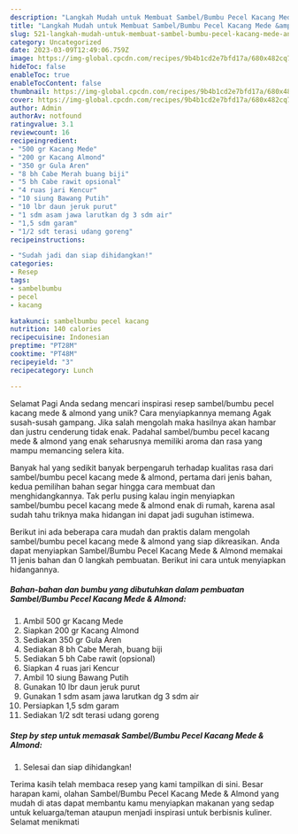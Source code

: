 ```yaml
---
description: "Langkah Mudah untuk Membuat Sambel/Bumbu Pecel Kacang Mede &amp;amp; Almond yang Enak, Mantap"
title: "Langkah Mudah untuk Membuat Sambel/Bumbu Pecel Kacang Mede &amp;amp; Almond yang Enak, Mantap"
slug: 521-langkah-mudah-untuk-membuat-sambel-bumbu-pecel-kacang-mede-and-amp-almond-yang-enak-mantap
category: Uncategorized
date: 2023-03-09T12:49:06.759Z
image: https://img-global.cpcdn.com/recipes/9b4b1cd2e7bfd17a/680x482cq70/sambelbumbu-pecel-kacang-mede-almond-foto-resep-utama.jpg
hideToc: false
enableToc: true
enableTocContent: false
thumbnail: https://img-global.cpcdn.com/recipes/9b4b1cd2e7bfd17a/680x482cq70/sambelbumbu-pecel-kacang-mede-almond-foto-resep-utama.jpg
cover: https://img-global.cpcdn.com/recipes/9b4b1cd2e7bfd17a/680x482cq70/sambelbumbu-pecel-kacang-mede-almond-foto-resep-utama.jpg
author: Admin
authorAv: notfound
ratingvalue: 3.1
reviewcount: 16
recipeingredient:
- "500 gr Kacang Mede"
- "200 gr Kacang Almond"
- "350 gr Gula Aren"
- "8 bh Cabe Merah buang biji"
- "5 bh Cabe rawit opsional"
- "4 ruas jari Kencur"
- "10 siung Bawang Putih"
- "10 lbr daun jeruk purut"
- "1 sdm asam jawa larutkan dg 3 sdm air"
- "1,5 sdm garam"
- "1/2 sdt terasi udang goreng"
recipeinstructions:

- "Sudah jadi dan siap dihidangkan!"
categories:
- Resep
tags:
- sambelbumbu
- pecel
- kacang

katakunci: sambelbumbu pecel kacang 
nutrition: 140 calories
recipecuisine: Indonesian
preptime: "PT28M"
cooktime: "PT48M"
recipeyield: "3"
recipecategory: Lunch

---
```



Selamat Pagi Anda sedang mencari inspirasi resep sambel/bumbu pecel kacang mede &amp; almond yang unik? Cara menyiapkannya memang Agak susah-susah gampang. Jika salah mengolah maka hasilnya akan hambar dan justru cenderung tidak enak. Padahal sambel/bumbu pecel kacang mede &amp; almond yang enak seharusnya memiliki aroma dan rasa yang mampu memancing selera kita.




Banyak hal yang sedikit banyak berpengaruh terhadap kualitas rasa dari sambel/bumbu pecel kacang mede &amp; almond, pertama dari jenis bahan, kedua pemilihan bahan segar hingga cara membuat dan menghidangkannya. Tak perlu pusing kalau ingin menyiapkan sambel/bumbu pecel kacang mede &amp; almond enak di rumah, karena asal sudah tahu triknya maka hidangan ini dapat jadi suguhan istimewa.


Berikut ini ada beberapa cara mudah dan praktis dalam mengolah sambel/bumbu pecel kacang mede &amp; almond yang siap dikreasikan. Anda dapat menyiapkan Sambel/Bumbu Pecel Kacang Mede &amp; Almond memakai 11 jenis bahan dan 0 langkah pembuatan. Berikut ini cara untuk menyiapkan hidangannya.

<!--inarticleads1-->

##### Bahan-bahan dan bumbu yang dibutuhkan dalam pembuatan Sambel/Bumbu Pecel Kacang Mede &amp; Almond:

1. Ambil 500 gr Kacang Mede
1. Siapkan 200 gr Kacang Almond
1. Sediakan 350 gr Gula Aren
1. Sediakan 8 bh Cabe Merah, buang biji
1. Sediakan 5 bh Cabe rawit (opsional)
1. Siapkan 4 ruas jari Kencur
1. Ambil 10 siung Bawang Putih
1. Gunakan 10 lbr daun jeruk purut
1. Gunakan 1 sdm asam jawa larutkan dg 3 sdm air
1. Persiapkan 1,5 sdm garam
1. Sediakan 1/2 sdt terasi udang goreng




<!--inarticleads2-->

##### Step by step untuk memasak Sambel/Bumbu Pecel Kacang Mede &amp; Almond:


1. Selesai dan siap dihidangkan!



Terima kasih telah membaca resep yang kami tampilkan di sini. Besar harapan kami, olahan Sambel/Bumbu Pecel Kacang Mede &amp; Almond yang mudah di atas dapat membantu kamu menyiapkan makanan yang sedap untuk keluarga/teman ataupun menjadi inspirasi untuk berbisnis kuliner. Selamat menikmati
